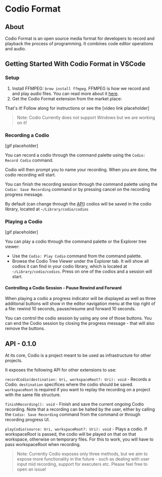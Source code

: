 # Codio Format

## About
Codio Format is an open source media format for developers to record and playback the process of programming. It combines code editor operations and audio.

## Getting Started With Codio Format in VSCode

### Setup

1) Install FFMPEG: `brew install ffmpeg`.
    FFMPEG is how we record and and play audio files. You can read more about it [here](https://www.ffmpeg.org/).
2) Get the Codio Format extension from the market place:

That's it! Follow along for instructions or see the [video link placeholder]
>Note: Codio Currently does not support Windows but we are working on it!
### Recording a Codio
[gif placeholder]

You can record a codio through the command palette using the `Codio: Record Codio` command.

Codio will then prompt you to name your recording. When you are done, the codio recording will start.

You can finish the recording session through the command palette using the `Codio: Save Recording` command or by pressing cancel on the recording progress message.

By default (can change through the [API](#api)) codios will be saved in the codio library, located at `~/Library/codio/codios`

### Playing a Codio
[gif placeholder]

You can play a codio through the command palette or the Explorer tree viewer:
-  Use the `Codio: Play Codio` command from the command palette.
-  Browse the Codio Tree Viewer under the Explorer tab. It will show all codios it can find in your codio library, which is located at `~/Library/codio/codios`. Press on one of the codios and a session will start.


#### Controlling a Codio Session - Pause Rewind and Forward
When playing a codio a progress indicator will be displayed as well as three additional buttons will show in the editor navigation menu at the top right of a file: rewind 10 seconds, pause/resume and forward 10 seconds.

You can control the codio session by using any one of those buttons. You can end the Codio session by closing the progress message - that will also remove the buttons.

## API - 0.1.0

At its core, Codio is a project meant to be used as infrastructure for other projects.

It exposes the following API for other extensions to use:

`recordCodio(destination: Uri, workspaceRoot?: Uri): void` - Records a Codio. `destination` specifices where the codio should be saved. `workspaceRoot` is required if you want to replay the recording on a project with the same file structure.

`finishRecording(): void` - Finish and save the current ongoing Codio recording. Note that a recording can be halted by the user, either by calling the `Codio: Save Recording` command from the command or through recording progress UI.

`playCodio(source: Uri, workspaceRoot?: Uri): void` - Plays a codio. If workspaceRoot is passed, the codio will be played on that on that workspace, otherwise on temporary files. For this to work, you will have to pass workspaceRoot when recording.

> Note: Currently Codio exposes only three methods, but we aim to expose more functionality in the future - such as dealing with user input mid recording, support for executers etc. Please feel free to open an issue!
